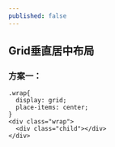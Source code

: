 ```yaml
---
published: false
---
```

## Grid垂直居中布局

### 方案一：

```
.wrap{
  display: grid;
  place-items: center;
}
<div class="wrap">
  <div class="child"></div>
</div>
```
